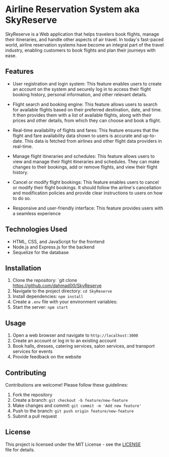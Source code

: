 # Airline Reservation System aka SkyReserve

SkyReserve is a Web application that helps travelers book flights, manage their itineraries, and handle other aspects of air travel. In today's fast-paced world, airline reservation systems have become an integral part of the travel industry, enabling customers to book flights and plan their journeys with ease.  

## Features
- User registration and login system: This feature enables users to create an account on the system and securely log in to access their flight booking history, personal information, and other relevant details. 

- Flight search and booking engine: This feature allows users to search for available flights based on their preferred destination, date, and time. It then provides them with a list of available flights, along with their prices and other details, from which they can choose and book a flight. 

- Real-time availability of flights and fares: This feature ensures that the flight and fare availability data shown to users is accurate and up-to-date. This data is fetched from airlines and other flight data providers in real-time. 

- Manage flight itineraries and schedules: This feature allows users to view and manage their flight itineraries and schedules. They can make changes to their bookings, add or remove flights, and view their flight history. 

- Cancel or modify flight bookings: This feature enables users to cancel or modify their flight bookings. It should follow the airline's cancellation and modification policies and provide clear instructions to users on how to do so. 

- Responsive and user-friendly interface: This feature provides users with a seamless experience 

## Technologies Used

- HTML, CSS, and JavaScript for the frontend
- Node.js and Express.js for the backend
- Sequelize for the database

## Installation

1. Clone the repository: `git clone https://github.com/dahmad00/SkyReserve
2. Navigate to the project directory: `cd SkyReserve`
3. Install dependencies: `npm install`
4. Create a `.env` file with your environment variables: 
5. Start the server: `npm start`

## Usage

1. Open a web browser and navigate to `http://localhost:3000`
2. Create an account or log in to an existing account
3. Book halls, dresses, catering services, salon services, and transport services for events
4. Provide feedback on the website

## Contributing

Contributions are welcome! Please follow these guidelines:

1. Fork the repository
2. Create a branch: `git checkout -b feature/new-feature`
3. Make changes and commit: `git commit -m 'Add new feature'`
4. Push to the branch: `git push origin feature/new-feature`
5. Submit a pull request

## License

This project is licensed under the MIT License - see the [LICENSE](LICENSE) file for details.
